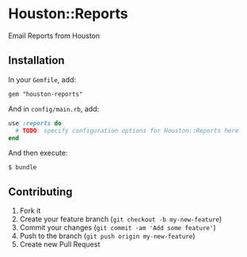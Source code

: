 # Houston::Reports

Email Reports from Houston


## Installation

In your `Gemfile`, add:

    gem "houston-reports"

And in `config/main.rb`, add:

```ruby
use :reports do
  # TODO: specify configuration options for Houston::Reports here
end
```

And then execute:

    $ bundle


## Contributing

1. Fork it
2. Create your feature branch (`git checkout -b my-new-feature`)
3. Commit your changes (`git commit -am 'Add some feature'`)
4. Push to the branch (`git push origin my-new-feature`)
5. Create new Pull Request
